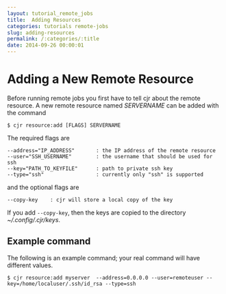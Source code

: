 ```yaml
---
layout: tutorial_remote_jobs
title:  Adding Resources
categories: tutorials remote-jobs
slug: adding-resources
permalink: /:categories/:title
date: 2014-09-26 00:00:01
---
```


Adding a New Remote Resource
=======================

Before running remote jobs you first have to tell cjr about the remote resource. A new remote resource named *SERVERNAME*  can be added with the command
```console
$ cjr resource:add [FLAGS] SERVERNAME 
```
The required flags are
```console
--address="IP_ADDRESS"       : the IP address of the remote resource
--user="SSH_USERNAME"        : the username that should be used for ssh
--key="PATH_TO_KEYFILE"      : path to private ssh key
--type="ssh"                 : currently only "ssh" is supported
```
and the optional flags are
```console
--copy-key    : cjr will store a local copy of the key
```
If you add `--copy-key`, then the keys are copied to the directory *~/.config/.cjr/keys*.

## Example command

The following is an example command; your real command will have different values.
```console
$ cjr resource:add myserver  --address=0.0.0.0 --user=remoteuser --key=/home/localuser/.ssh/id_rsa --type=ssh
```
